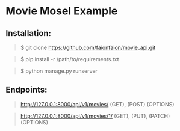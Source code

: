 # Movie Mosel Example

## Installation:

> $ git clone https://github.com/faionfaion/movie_api.git

> $ pip install -r /path/to/requirements.txt

> $ python manage.py runserver

## Endpoints: 
> http://127.0.0.1:8000/api/v1/movies/ (GET), (POST) (OPTIONS)

> http://127.0.0.1:8000/api/v1/movies/1/ (GET), (PUT), (PATCH) (OPTIONS)


